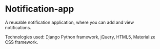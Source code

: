 # Notification-app
A reusable notification application, where you can add and view notifications.


Technologies used: Django Python framework, jQuery, HTML5, Materialize CSS framework.
